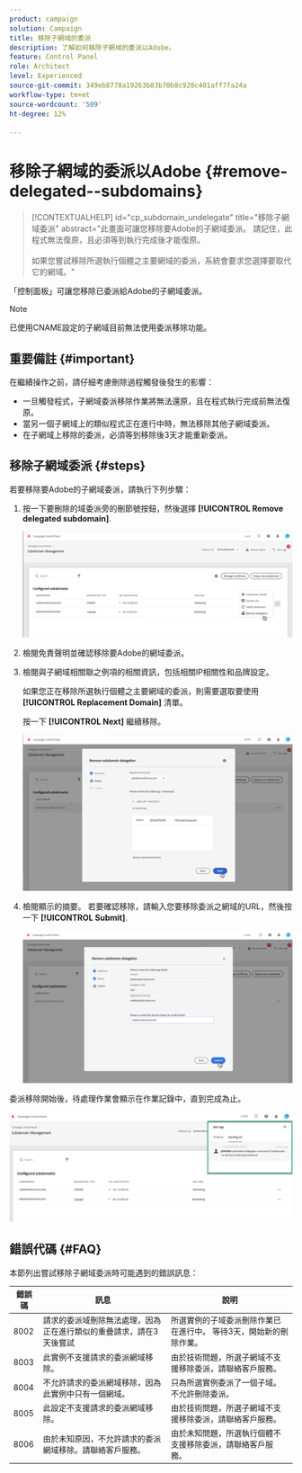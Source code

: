 ```yaml
---
product: campaign
solution: Campaign
title: 移除子網域的委派
description: 了解如何移除子網域的委派以Adobe。
feature: Control Panel
role: Architect
level: Experienced
source-git-commit: 349eb8778a19263b83b70b8c920c401aff7fa24a
workflow-type: tm+mt
source-wordcount: '509'
ht-degree: 12%

---
```


# 移除子網域的委派以Adobe {#remove-delegated--subdomains}

>[!CONTEXTUALHELP]
>id="cp_subdomain_undelegate"
>title="移除子網域委派"
>abstract="此畫面可讓您移除要Adobe的子網域委派。 請記住，此程式無法復原，且必須等到執行完成後才能復原。<br><br>如果您嘗試移除所選執行個體之主要網域的委派，系統會要求您選擇要取代它的網域。"

「控制面板」可讓您移除已委派給Adobe的子網域委派。

>[!NOTE]
>
>已使用CNAME設定的子網域目前無法使用委派移除功能。

## 重要備註 {#important}

在繼續操作之前，請仔細考慮刪除過程觸發後發生的影響：

* 一旦觸發程式，子網域委派移除作業將無法還原，且在程式執行完成前無法復原。
* 當另一個子網域上的類似程式正在進行中時，無法移除其他子網域委派。
* 在子網域上移除的委派，必須等到移除後3天才能重新委派。

## 移除子網域委派 {#steps}

若要移除要Adobe的子網域委派，請執行下列步驟：

1. 按一下要刪除的域委派旁的刪節號按鈕，然後選擇 **[!UICONTROL Remove delegated subdomain]**.

   ![](assets/undelegate-subdomain.png)

1. 檢閱免責聲明並確認移除要Adobe的網域委派。

1. 檢閱與子網域相關聯之例項的相關資訊，包括相關IP相關性和品牌設定。

   如果您正在移除所選執行個體之主要網域的委派，則需要選取要使用 **[!UICONTROL Replacement Domain]** 清單。

   按一下 **[!UICONTROL Next]** 繼續移除。

   ![](assets/undelegate-subdomain-details.png)

1. 檢閱顯示的摘要。 若要確認移除，請輸入您要移除委派之網域的URL，然後按一下 **[!UICONTROL Submit]**.

   ![](assets/undelegate-submit.png)

委派移除開始後，待處理作業會顯示在作業記錄中，直到完成為止。

![](assets/undelegate-job.png)

## 錯誤代碼 {#FAQ}

本節列出嘗試移除子網域委派時可能遇到的錯誤訊息：

| 錯誤碼 | 訊息 | 說明 |
|  ---  |  ---  |  ---  |
| 8002 | 請求的委派域刪除無法處理，因為正在進行類似的重疊請求，請在3天後嘗試 | 所選實例的子域委派刪除作業已在進行中。 等待3天，開始新的刪除作業。 |
| 8003 | 此實例不支援請求的委派網域移除。 | 由於技術問題，所選子網域不支援移除委派，請聯絡客戶服務。 |
| 8004 | 不允許請求的委派網域移除，因為此實例中只有一個網域。 | 只為所選實例委派了一個子域。 不允許刪除委派。 |
| 8005 | 此設定不支援請求的委派網域移除。 | 由於技術問題，所選子網域不支援移除委派，請聯絡客戶服務。 |
| 8006 | 由於未知原因，不允許請求的委派網域移除。請聯絡客戶服務。 | 由於未知問題，所選執行個體不支援移除委派，請聯絡客戶服務。 |
